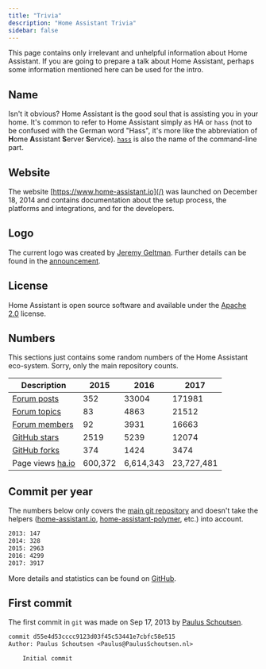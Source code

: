 ```yaml
---
title: "Trivia"
description: "Home Assistant Trivia"
sidebar: false
---
```


This page contains only irrelevant and unhelpful information about Home Assistant. If you are going to prepare a talk about Home Assistant, perhaps some information mentioned here can be used for the intro.

## Name

Isn't it obvious? Home Assistant is the good soul that is assisting you in your home. It's common to refer to Home Assistant simply as HA or `hass` (not to be confused with the German word "Hass", it's more like the abbreviation of **H**ome **A**ssistant **S**erver **S**ervice). [`hass`](/docs/tools/hass/) is also the name of the command-line part.

## Website

The website [https://www.home-assistant.io](/) was launched on December 18, 2014 and contains documentation about the setup process, the platforms and integrations, and for the developers.

## Logo

The current logo was created by [Jeremy Geltman](http://jeremygeltman.com/). Further details can be found in the [announcement](/blog/2015/03/08/new-logo/).

## License

Home Assistant is open source software and available under the [Apache 2.0](https://www.apache.org/licenses/LICENSE-2.0) license.

## Numbers

This sections just contains some random numbers of the Home Assistant eco-system. Sorry, only the main repository counts.

| Description                                                                 | 2015    | 2016      | 2017       |
| --------------------------------------------------------------------------- | ------- | --------- | ---------- |
| [Forum posts](https://community.home-assistant.io/)                         | 352     | 33004     | 171981     |
| [Forum topics](https://community.home-assistant.io/)                        | 83      | 4863      | 21512      |
| [Forum members](https://community.home-assistant.io/)                       | 92      | 3931      | 16663      |
| [GitHub stars](https://github.com/home-assistant/home-assistant/stargazers) | 2519    | 5239      | 12074      |
| [GitHub forks](https://github.com/home-assistant/home-assistant/network)    | 374     | 1424      | 3474       |
| Page views [ha.io](/)                                                       | 600,372 | 6,614,343 | 23,727,481 |

## Commit per year

The numbers below only covers the [main git repository](https://github.com/home-assistant/home-assistant/) and doesn't take the helpers ([home-assistant.io](https://github.com/home-assistant/home-assistant.io), [home-assistant-polymer](https://github.com/home-assistant/home-assistant-polymer), etc.) into account.

```bash
2013: 147
2014: 328
2015: 2963
2016: 4299
2017: 3917
```

More details and statistics can be found on [GitHub](https://github.com/home-assistant/home-assistant/graphs/contributors).

## First commit

The first commit in `git` was made on Sep 17, 2013 by [Paulus Schoutsen](https://github.com/balloob).

```txt
commit d55e4d53cccc9123d03f45c53441e7cbfc58e515
Author: Paulus Schoutsen <Paulus@PaulusSchoutsen.nl>

    Initial commit
```
